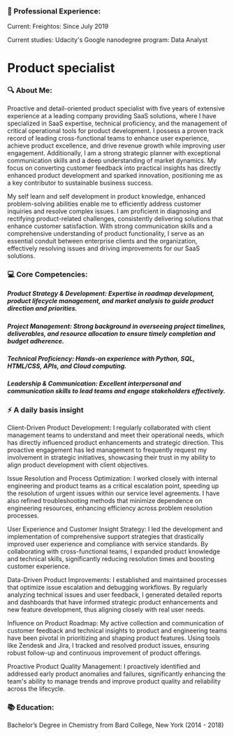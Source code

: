 ### 👥 Professional Experience:
Current: Freightos: Since July 2019

Current studies: Udacity's Google nanodegree program: Data Analyst

# Product specialist
### 🔍 About Me:

Proactive and detail-oriented product specialist with five years of extensive experience at a leading company providing SaaS solutions, where I have specialized in SaaS expertise, technical proficiency, and the management of critical operational tools for product development. I possess a proven track record of leading cross-functional teams to enhance user experience, achieve product excellence, and drive revenue growth while improving user engagement. Additionally, I am a strong strategic planner with exceptional communication skills and a deep understanding of market dynamics. My focus on converting customer feedback into practical insights has directly enhanced product development and sparked innovation, positioning me as a key contributor to sustainable business success.

My self learn and self development in product knowledge, enhanced problem-solving abilities enable me to efficiently address customer inquiries and resolve complex issues. I am proficient in diagnosing and rectifying product-related challenges, consistently delivering solutions that enhance customer satisfaction. With strong communication skills and a comprehensive understanding of product functionality, I serve as an essential conduit between enterprise clients and the organization, effectively resolving issues and driving improvements for our SaaS solutions. 


### 💻 Core Competencies:

##### Product Strategy & Development: Expertise in roadmap development, product lifecycle management, and market analysis to guide product direction and priorities.
##### Project Management: Strong background in overseeing project timelines, deliverables, and resource allocation to ensure timely completion and budget adherence.
##### Technical Proficiency: Hands-on experience with Python, SQL, HTML/CSS, APIs, and Cloud computing.
##### Leadership & Communication: Excellent interpersonal and communication skills to lead teams and engage stakeholders effectively.

### ⚡ A daily basis insight

Client-Driven Product Development: I regularly collaborated with client management teams to understand and meet their operational needs, which has directly influenced product enhancements and strategic direction. This proactive engagement has led management to frequently request my involvement in strategic initiatives, showcasing their trust in my ability to align product development with client objectives.

Issue Resolution and Process Optimization: I worked closely with internal engineering and product teams as a critical escalation point, speeding up the resolution of urgent issues within our service level agreements. I have also refined troubleshooting methods that minimize dependence on engineering resources, enhancing efficiency across problem resolution processes.

User Experience and Customer Insight Strategy: I led the development and implementation of comprehensive support strategies that drastically improved user experience and compliance with service standards. By collaborating with cross-functional teams, I expanded product knowledge and technical skills, significantly reducing resolution times and boosting customer experience.

Data-Driven Product Improvements: I established and maintained processes that optimize issue escalation and debugging workflows. By regularly analyzing technical issues and user feedback, I generated detailed reports and dashboards that have informed strategic product enhancements and new feature development, thus aligning closely with real user needs.

Influence on Product Roadmap: My active collection and communication of customer feedback and technical insights to product and engineering teams have been pivotal in prioritizing and shaping product features. Using tools like Zendesk and Jira, I tracked and resolved product issues, ensuring robust follow-up and continuous improvement of product offerings.

Proactive Product Quality Management: I proactively identified and addressed early product anomalies and failures, significantly enhancing the team's ability to manage trends and improve product quality and reliability across the lifecycle.


### 📚 Education:

Bachelor’s Degree in Chemistry from Bard College, New York (2014 - 2018)



